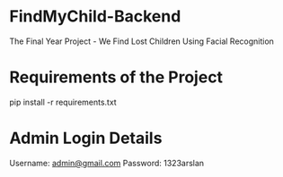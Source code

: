 # FindMyChild-Backend

The Final Year Project - We Find Lost Children Using Facial Recognition

# Requirements of the Project

pip install -r requirements.txt

# Admin Login Details

Username: admin@gmail.com
Password: 1323arslan
